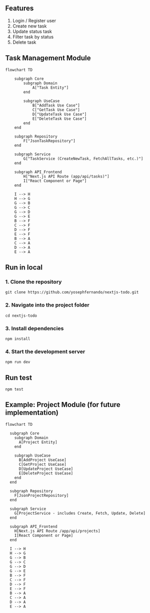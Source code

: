 ## Features ##
1. Login / Register user
2. Create new task
3. Update status task
4. Filter task by status
5. Delete task

## Task Management Module ##
```mermaid
flowchart TD

    subgraph Core
        subgraph Domain
            A["Task Entity"]
        end

        subgraph UseCase
            B["AddTask Use Case"]
            C["GetTask Use Case"]
            D["UpdateTask Use Case"]
            E["DeleteTask Use Case"]
        end
    end

    subgraph Repository
        F["JsonTaskRepository"]
    end

    subgraph Service
        G["TaskService (CreateNewTask, FetchAllTasks, etc.)"]
    end

    subgraph API_Frontend
        H["Next.js API Route (app/api/tasks)"]
        I["React Component or Page"]
    end

    I --> H
    H --> G
    G --> B
    G --> C
    G --> D
    G --> E
    B --> F
    C --> F
    D --> F
    E --> F
    B --> A
    C --> A
    D --> A
    E --> A
```

## Run in local ##
### 1. Clone the repository ###
`git clone https://github.com/yosephfernando/nextjs-todo.git`

### 2. Navigate into the project folder ###
`cd nextjs-todo`

### 3. Install dependencies ###
`npm install`

### 4. Start the development server ###
`npm run dev`

## Run test ##
`npm test`

## Example: Project Module (for future implementation) ##
```mermaid
flowchart TD
    
  subgraph Core
    subgraph Domain
      A[Project Entity]
    end

    subgraph UseCase
      B[AddProject UseCase]
      C[GetProject UseCase]
      D[UpdateProject UseCase]
      E[DeleteProject UseCase]
    end
  end

  subgraph Repository
    F[JsonProjectRepository]
  end

  subgraph Service
    G[ProjectService - includes Create, Fetch, Update, Delete]
  end

  subgraph API_Frontend
    H[Next.js API Route /app/api/projects]
    I[React Component or Page]
  end

  I --> H
  H --> G
  G --> B
  G --> C
  G --> D
  G --> E
  B --> F
  C --> F
  D --> F
  E --> F
  B --> A
  C --> A
  D --> A
  E --> A

```